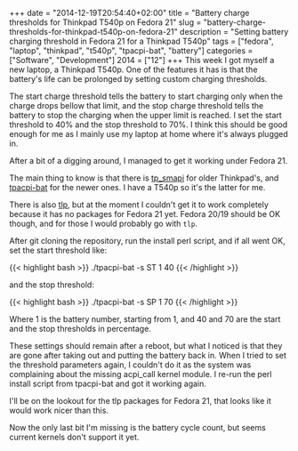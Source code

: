 +++
date = "2014-12-19T20:54:40+02:00"
title = "Battery charge thresholds for Thinkpad T540p on Fedora 21"
slug = "battery-charge-thresholds-for-thinkpad-t540p-on-fedora-21"
description = "Setting battery charging threshold in Fedora 21 for a Thinkpad T540p"
tags = ["fedora", "laptop", "thinkpad", "t540p", "tpacpi-bat", "battery"]
categories = ["Software", "Development"]
2014 = ["12"]
+++
This week I got myself a new laptop, a Thinkpad T540p. One of the features it has is that the battery's life can be prolonged by setting custom charging thresholds.

The start charge threshold tells the battery to start charging only when the charge drops bellow that limit, and the stop charge threshold tells the battery to stop the charging when the upper limit is reached. I set the start threshold to 40% and the stop threshold to 70%. I think this should be good enough for me as I mainly use my laptop at home where it's always plugged in.

After a bit of a digging around, I managed to get it working under Fedora 21.

The main thing to know is that there is <a href="http://www.thinkwiki.org/wiki/Tp_smapi">tp_smapi</a> for older Thinkpad's, and <a href="https://github.com/teleshoes/tpacpi-bat">tpacpi-bat</a> for the newer ones. I have a T540p so it's the latter for me.

There is also <a href="http://linrunner.de/en/tlp/docs/tlp-linux-advanced-power-management.html">tlp</a>, but at the moment I couldn't get it to work completely because it has no packages for Fedora 21 yet. Fedora 20/19 should be OK though, and for those I would probably go with <code>tlp</code>.

After git cloning the repository, run the install perl script, and if all went OK, set the start threshold like:

{{< highlight bash >}}
./tpacpi-bat -s ST 1 40
{{< /highlight >}}

and the stop threshold:

{{< highlight bash >}}
./tpacpi-bat -s SP 1 70
{{< /highlight >}}

Where 1 is the battery number, starting from 1, and 40 and 70 are the start and the stop thresholds in percentage.

These settings should remain after a reboot, but what I noticed is that they are gone after taking out and putting the battery back in. When I tried to set the threshold parameters again, I couldn't do it as the system was complaining about the missing acpi_call kernel module. I re-run the perl install script from tpacpi-bat and got it working again.

I'll be on the lookout for the tlp packages for Fedora 21, that looks like it would work nicer than this.

Now the only last bit I'm missing is the battery cycle count, but seems current kernels don't support it yet.
